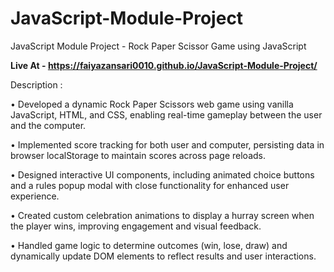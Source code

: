 # JavaScript-Module-Project
JavaScript Module Project - Rock Paper Scissor Game using JavaScript

**Live At - https://faiyazansari0010.github.io/JavaScript-Module-Project/**

Description :

• Developed a dynamic Rock Paper Scissors web game using vanilla JavaScript, HTML, and CSS, enabling real-time gameplay between the user and the computer.

• Implemented score tracking for both user and computer, persisting data in browser localStorage to maintain scores across page reloads.

• Designed interactive UI components, including animated choice buttons and a rules popup modal with close functionality for enhanced user experience.

• Created custom celebration animations to display a hurray screen when the player wins, improving engagement and visual feedback.

• Handled game logic to determine outcomes (win, lose, draw) and dynamically update DOM elements to reflect results and user interactions.
